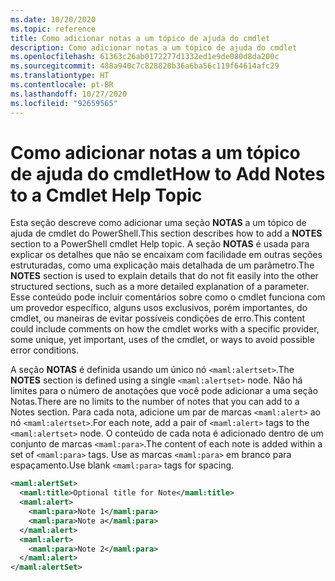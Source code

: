 ```yaml
---
ms.date: 10/20/2020
ms.topic: reference
title: Como adicionar notas a um tópico de ajuda do cmdlet
description: Como adicionar notas a um tópico de ajuda do cmdlet
ms.openlocfilehash: 61363c26ab0172277d1332ed1e9de080d8da200c
ms.sourcegitcommit: 488a940c7c828820b36a6ba56c119f64614afc29
ms.translationtype: HT
ms.contentlocale: pt-BR
ms.lasthandoff: 10/27/2020
ms.locfileid: "92659565"
---
```

# <a name="how-to-add-notes-to-a-cmdlet-help-topic"></a><span data-ttu-id="4df4f-103">Como adicionar notas a um tópico de ajuda do cmdlet</span><span class="sxs-lookup"><span data-stu-id="4df4f-103">How to Add Notes to a Cmdlet Help Topic</span></span>

<span data-ttu-id="4df4f-104">Esta seção descreve como adicionar uma seção **NOTAS** a um tópico de ajuda de cmdlet do PowerShell.</span><span class="sxs-lookup"><span data-stu-id="4df4f-104">This section describes how to add a **NOTES** section to a PowerShell cmdlet Help topic.</span></span> <span data-ttu-id="4df4f-105">A seção **NOTAS** é usada para explicar os detalhes que não se encaixam com facilidade em outras seções estruturadas, como uma explicação mais detalhada de um parâmetro.</span><span class="sxs-lookup"><span data-stu-id="4df4f-105">The **NOTES** section is used to explain details that do not fit easily into the other structured sections, such as a more detailed explanation of a parameter.</span></span> <span data-ttu-id="4df4f-106">Esse conteúdo pode incluir comentários sobre como o cmdlet funciona com um provedor específico, alguns usos exclusivos, porém importantes, do cmdlet, ou maneiras de evitar possíveis condições de erro.</span><span class="sxs-lookup"><span data-stu-id="4df4f-106">This content could include comments on how the cmdlet works with a specific provider, some unique, yet important, uses of the cmdlet, or ways to avoid possible error conditions.</span></span>

<span data-ttu-id="4df4f-107">A seção **NOTAS** é definida usando um único nó `<maml:alertset>`.</span><span class="sxs-lookup"><span data-stu-id="4df4f-107">The **NOTES** section is defined using a single `<maml:alertset>` node.</span></span> <span data-ttu-id="4df4f-108">Não há limites para o número de anotações que você pode adicionar a uma seção Notas.</span><span class="sxs-lookup"><span data-stu-id="4df4f-108">There are no limits to the number of notes that you can add to a Notes section.</span></span> <span data-ttu-id="4df4f-109">Para cada nota, adicione um par de marcas `<maml:alert>` ao nó `<maml:alertset>`.</span><span class="sxs-lookup"><span data-stu-id="4df4f-109">For each note, add a pair of `<maml:alert>` tags to the `<maml:alertset>` node.</span></span> <span data-ttu-id="4df4f-110">O conteúdo de cada nota é adicionado dentro de um conjunto de marcas `<maml:para>`.</span><span class="sxs-lookup"><span data-stu-id="4df4f-110">The content of each note is added within a set of `<maml:para>` tags.</span></span> <span data-ttu-id="4df4f-111">Use as marcas `<maml:para>` em branco para espaçamento.</span><span class="sxs-lookup"><span data-stu-id="4df4f-111">Use blank `<maml:para>` tags for spacing.</span></span>

```xml
<maml:alertSet>
  <maml:title>Optional title for Note</maml:title>
  <maml:alert>
    <maml:para>Note 1</maml:para>
    <maml:para>Note a</maml:para>
  </maml:alert>
  <maml:alert>
    <maml:para>Note 2</maml:para>
  </maml:alert>
</maml:alertSet>
```
